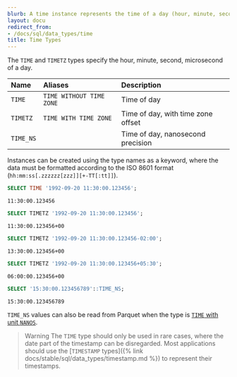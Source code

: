 ```yaml
---
blurb: A time instance represents the time of a day (hour, minute, second, microsecond).
layout: docu
redirect_from:
- /docs/sql/data_types/time
title: Time Types
---
```


The `TIME` and `TIMETZ` types specify the hour, minute, second, microsecond of a day.

| Name      | Aliases                  | Description                        |
| :-------- | :----------------------- | :--------------------------------- |
| `TIME`    | `TIME WITHOUT TIME ZONE` | Time of day                        |
| `TIMETZ`  | `TIME WITH TIME ZONE`    | Time of day, with time zone offset |
| `TIME_NS` |                          | Time of day, nanosecond precision  |

Instances can be created using the type names as a keyword, where the data must be formatted according to the ISO 8601 format (`hh:mm:ss[.zzzzzz[zzz]][+-TT[:tt]]`).

```sql
SELECT TIME '1992-09-20 11:30:00.123456';
```

```text
11:30:00.123456
```

```sql
SELECT TIMETZ '1992-09-20 11:30:00.123456';
```

```text
11:30:00.123456+00
```

```sql
SELECT TIMETZ '1992-09-20 11:30:00.123456-02:00';
```

```text
13:30:00.123456+00
```

```sql
SELECT TIMETZ '1992-09-20 11:30:00.123456+05:30';
```

```text
06:00:00.123456+00
```

```sql
SELECT '15:30:00.123456789'::TIME_NS;
```

```text
15:30:00.123456789
```

`TIME_NS` values can also be read from Parquet when the type is [`TIME` with unit `NANOS`](https://github.com/apache/parquet-format/blob/master/LogicalTypes.md#time).

> Warning The `TIME` type should only be used in rare cases, where the date part of the timestamp can be disregarded.
> Most applications should use the [`TIMESTAMP` types]({% link docs/stable/sql/data_types/timestamp.md %}) to represent their timestamps.
